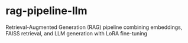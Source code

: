 # rag-pipeline-llm
Retrieval-Augmented Generation (RAG) pipeline combining embeddings, FAISS retrieval, and LLM generation with LoRA fine-tuning
